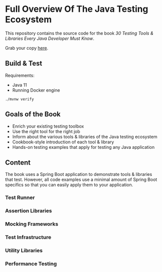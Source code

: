 # Full Overview Of The Java Testing Ecosystem

This repository contains the source code for the book *30 Testing Tools & Libraries Every Java Developer Must Know*.

Grab your copy [here](https://rieckpil.de/testing-tools-and-libraries-every-java-developer-must-know/).

## Build & Test

Requirements:

- Java 11
- Running Docker engine

```
./mvnw verify
```

## Goals of the Book

- Enrich your existing testing toolbox
- Use the right tool for the right job
- Inform about the various tools & libraries of the Java testing ecosystem
- Cookbook-style introduction of each tool & library
- Hands-on testing examples that apply for testing any Java application

## Content

The book uses a Spring Boot application to demonstrate tools & libraries that test. However, all code examples use a minimal amount of Spring Boot specifics so that you can easily apply them to your application.

### Test Runner

### Assertion Libraries

### Mocking Frameworks

### Test Infrastructure

### Utility Libraries

### Performance Testing
